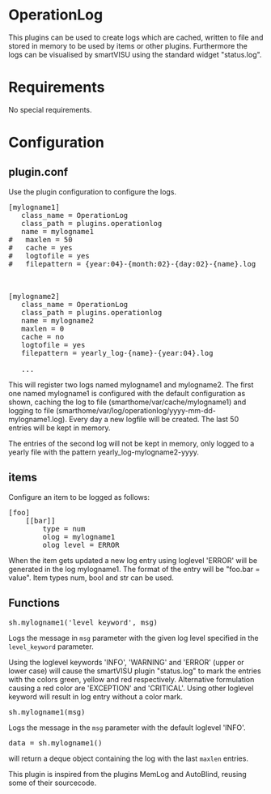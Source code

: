 # OperationLog

This plugins can be used to create logs which are cached, written to file and stored in memory to be used by items or other
plugins. Furthermore the logs can be visualised by smartVISU using the standard widget "status.log".

# Requirements

No special requirements.

# Configuration

## plugin.conf

Use the plugin configuration to configure the logs.

<pre>
[mylogname1]
   class_name = OperationLog
   class_path = plugins.operationlog
   name = mylogname1
#   maxlen = 50
#   cache = yes
#   logtofile = yes
#   filepattern = {year:04}-{month:02}-{day:02}-{name}.log



[mylogname2]
   class_name = OperationLog
   class_path = plugins.operationlog
   name = mylogname2
   maxlen = 0
   cache = no
   logtofile = yes
   filepattern = yearly_log-{name}-{year:04}.log

   ...
</pre>

This will register two logs named mylogname1 and mylogname2. The first one named mylogname1 is configured with the default configuration as shown, caching the log to file (smarthome/var/cache/mylogname1) and logging to file (smarthome/var/log/operationlog/yyyy-mm-dd-mylogname1.log). Every day a new logfile will be created. The last 50 entries will be kept in memory.

The entries of the second log will not be kept in memory, only logged to a yearly file with the pattern yearly_log-mylogname2-yyyy.  

## items
Configure an item to be logged as follows:

<pre>
[foo]
    [[bar]]
        type = num
        olog = mylogname1
        olog_level = ERROR
</pre> 

When the item gets updated a new log entry using loglevel 'ERROR' will be generated in the log mylogname1. The format of the entry will be "foo.bar = value". Item types num, bool and str can be used.

## Functions

<pre>
sh.mylogname1('level_keyword', msg)
</pre>

Logs the message in `msg` parameter with the given log level specified in the `level_keyword` parameter. 

Using the loglevel keywords 'INFO', 'WARNING' and 'ERROR' (upper or lower case) will cause the smartVISU plugin "status.log" to mark the entries with the colors green, yellow and red respectively. Alternative formulation causing a red color are 'EXCEPTION' and 'CRITICAL'. Using other loglevel keyword will result in log entry without a color mark.

<pre>
sh.mylogname1(msg)
</pre>

Logs the message in the `msg` parameter with the default loglevel 'INFO'.

 <pre>
data = sh.mylogname1()
</pre>

will return a deque object containing the log with the last `maxlen` entries.





This plugin is inspired from the plugins MemLog and AutoBlind, reusing some of their sourcecode.